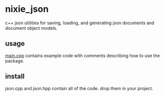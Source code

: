# nixie_json
c++ json utilities for saving, loading, and generating json documents and document object models.

## usage
[main.cpp](https://github.com/imper29/nixie_json/blob/main/nixie_json/main.cpp) contains example code with comments describing how to use the package.

## install
json.cpp and json.hpp contain all of the code. drop them in your project.
